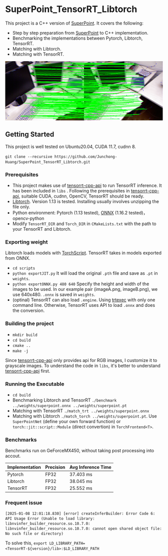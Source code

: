 # SuperPoint_TensorRT_Libtorch
This project is a C++ version of [SuperPoint](https://github.com/magicleap/SuperPointPretrainedNetwork). It covers the following:

- Step by step preparation from [SuperPoint](https://github.com/magicleap/SuperPointPretrainedNetwork) to C++ implementation.
- Benchmarking the implementations between Pytorch, Libtorch, TensorRT.
- Matching with Libtorch.
- Matching with TensorRT.

<img src="data/matching.png" width="520">

## Getting Started
This project is well tested on Ubuntu20.04, CUDA 11.7, cudnn 8. 

`git clone --recursive https://github.com/Junchong-Huang/SuperPoint_TensorRT_Libtorch.git`

### Prerequisites
- This project makes use of [tensorrt-cpp-api](https://github.com/cyrusbehr/tensorrt-cpp-api.git) to run TensorRT inference. It has been included in `libs` . Following the prerequisites in [tensorrt-cpp-api](https://github.com/cyrusbehr/tensorrt-cpp-api.git), suitable CUDA, cudnn, OpenCV, TensorRT should be ready.
- [Libtorch](https://pytorch.org/cppdocs/installing.html). Version 1.13 is tested. Installing usually involves unzipping the file only.
- Python environment: Pytorch (1.13 tested), [ONNX](https://onnxruntime.ai/docs/install/) (1.16.2 tested)， opencv-python
- Modify `TensorRT_DIR` and `Torch_DIR` in `CMakeLists.txt` with the path to your TensorRT and Libtorch.

### Exporting weight
Libtorch loads models with [TorchScript](https://pytorch.org/tutorials/advanced/cpp_export.html). TensorRT takes in models exported from ONNX.

- `cd scripts`
- `python exportJIT.py` It will load the original `.pth` file and save as `.pt` in `weights`.
- `python exportONNX.py 480 640` Specify the height and width of the images to be used. In our example pair (imageA.png, imageB.png), we use 640x480. `.onnx` is saved in `weights`.
- (optinal) TensorRT can also load `.engine`. Using [trtexec](https://docs.nvidia.com/deeplearning/tensorrt/quick-start-guide/index.html#convert-onnx-engine) with only one command line. Otherwise, TensorRT uses API to load `.onnx` and does the conversion.

### Building the project
- `mkdir build`
- `cd build`
- `cmake ..`
- `make -j`

Since [tensorrt-cpp-api](https://github.com/cyrusbehr/tensorrt-cpp-api.git) only provides api for RGB images, I customize it to grayscale images. To understand the code in `libs`, it's better to understand [tensorrt-cpp-api](https://github.com/cyrusbehr/tensorrt-cpp-api.git) first.

### Running the Executable
- `cd build`
- Benchmarking Libtorch and TensorRT `./benchmark ../weights/superpoint.onnx ../weights/superpoint.pt`
- Matching with TensorRT `./match_trt ../weights/superpoint.onnx`
- Matching with Libtorch `./match_torch ../weights/superpoint.pt`. Use `SuperPointNet` (define your own forward function) or `torch::jit::script::Module` (direct convertion) in `TorchFrontend<T>`.

### Benchmarks
Benchmarks run on GeForceMX450, without taking post processing into accout.

| Implementation   | Precision | Avg Inference Time |
|---------|-----------|--------------------|
| Pytorch | FP32      |  37.403 ms           |
| Libtorch | FP32      |  38.045 ms           |
| TensorRT | FP32      |  25.552 ms           |

### Frequent issue
```
[2025-01-08 12:01:18.830] [error] createInferBuilder: Error Code 6: API Usage Error (Unable to load library: libnvinfer_builder_resource.so.10.7.0: libnvinfer_builder_resource.so.10.7.0: cannot open shared object file: No such file or directory)
```

To solve this, `export LD_LIBRARY_PATH=<TensorRT-${version}/lib>:$LD_LIBRARY_PATH`
